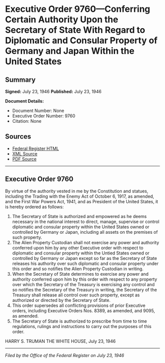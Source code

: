 # Executive Order 9760—Conferring Certain Authority Upon the Secretary of State With Regard to Diplomatic and Consular Property of Germany and Japan Within the United States

## Summary

**Signed:** July 23, 1946
**Published:** July 23, 1946

**Document Details:**
- Document Number: None
- Executive Order Number: 9760
- Citation: None

## Sources
- [Federal Register HTML](https://www.presidency.ucsb.edu/documents/executive-order-9760-conferring-certain-authority-upon-the-secretary-state-with-regard)
- [XML Source](None)
- [PDF Source](None)

---

## Executive Order 9760

By virtue of the authority vested in me by the Constitution and statues, including the Trading with the Enemy Act of October 6, 1917, as amended, and the First War Powers Act, 1941, and as President of the United States, it is hereby ordered as follows:
1. The Secretary of State is authorized and empowered as he deems necessary in the national interest to direct, manage, supervise or control diplomatic and consular property within the United States owned or controlled by Germany or Japan, including all assets on the premises of such property.
2. The Alien Property Custodian shall not exercise any power and authority conferred upon him by any other Executive order with respect to diplomatic and consular property within the Untied States owned or controlled by Germany or Japan except so far as the Secretary of State releases his authority over such diplomatic and consular property under this order and so notifies the Alien Property Custodian in writing.
3. When the Secretary of State determines to exercise any power and authority conferred upon him by this order with respect to any property over which the Secretary of the Treasury is exercising any control and so notifies the Secretary of the Treasury in writing, the Secretary of the Treasury shall release all control over such property, except as authorized or directed by the Secretary of State.
4. This order supersedes all conflicting provisions of prior Executive orders, including Executive Orders Nos. 8389, as amended, and 9095, as amended.
5. The Secretary of State is authorized to prescribe from time to time regulations, rulings and instructions to carry out the purposes of this order.

HARRY S. TRUMAN
THE WHITE HOUSE,
July 23, 1946

---

*Filed by the Office of the Federal Register on July 23, 1946*
